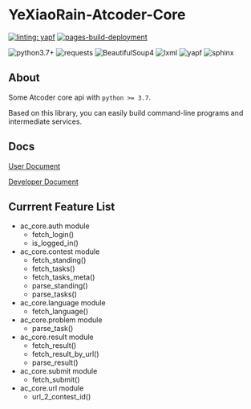 # YeXiaoRain-Atcoder-Core

[![linting: yapf](https://img.shields.io/badge/linting-yapf-green)](https://github.com/google/yapf)
[![pages-build-deployment](https://github.com/CroMarmot/yxr-atcoder-core/actions/workflows/pages/pages-build-deployment/badge.svg)](https://github.com/CroMarmot/yxr-atcoder-core/actions/workflows/pages/pages-build-deployment)

![python3.7+](https://shields.io/badge/python-3.7+-green?logo=python)
![requests](https://shields.io/badge/requests-2-green)
![BeautifulSoup4](https://shields.io/badge/BeautifulSoup-4-green)
![lxml](https://shields.io/badge/lxml-4-green)
![yapf](https://shields.io/badge/yapf-0.32-green)
![sphinx](https://shields.io/badge/Sphinx-5-green)

## About

Some Atcoder core api with `python >= 3.7`.

Based on this library, you can easily build command-line programs and intermediate services.

## Docs

[User Document](https://cromarmot.github.io/yxr-atcoder-core/usage/index.html)

[Developer Document](https://cromarmot.github.io/yxr-atcoder-core/dev/index.html)

## Currrent Feature List

- ac_core.auth module
  - fetch_login()
  - is_logged_in()
- ac_core.contest module
  - fetch_standing()
  - fetch_tasks()
  - fetch_tasks_meta()
  - parse_standing()
  - parse_tasks()
- ac_core.language module
  - fetch_language()
- ac_core.problem module
  - parse_task()
- ac_core.result module
  - fetch_result()
  - fetch_result_by_url()
  - parse_result()
- ac_core.submit module
  - fetch_submit()
- ac_core.url module
  - url_2_contest_id()
